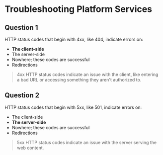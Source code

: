 # Troubleshooting Platform Services

## Question 1

HTTP status codes that begin with 4xx, like 404, indicate errors on:

* **The client-side**
* The server-side
* Nowhere; these codes are successful
* Redirections

> 4xx HTTP status codes indicate an issue with the client, like entering a bad URL or accessing something they aren't authorized to.

## Question 2

HTTP status codes that begin with 5xx, like 501, indicate errors on:

* The client-side
* **The server-side**
* Nowhere; these codes are successful
* Redirections

> 5xx HTTP status codes indicate an issue with the server serving the web content.